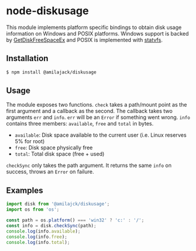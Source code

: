 node-diskusage
==============
This module implements platform specific bindings to obtain disk usage information on Windows and POSIX platforms. Windows support is backed by [GetDiskFreeSpaceEx](http://msdn.microsoft.com/en-us/library/windows/desktop/aa364937/) and POSIX is implemented with [statvfs](http://www.freebsd.org/cgi/man.cgi?query=statvfs).

## Installation
```bash
$ npm install @amilajack/diskusage
```

## Usage

The module exposes two functions. `check` takes a path/mount point as the first argument and a callback as the second. The callback takes two arguments `err` and `info`. `err` will be an `Error` if something went wrong. `info` contains three members: `available`, `free` and `total` in bytes.

- `available`: Disk space available to the current user (i.e. Linux reserves 5% for root)
- `free`: Disk space physically free
- `total`: Total disk space (free + used)

`checkSync` only takes the path argument. It returns the same `info` on success, throws an `Error` on failure.

## Examples
```js
import disk from '@amilajck/diskusage';
import os from 'os';

const path = os.platform() === 'win32' ? 'c:' : '/';
const info = disk.checkSync(path);
console.log(info.available);
console.log(info.free);
console.log(info.total);
```
